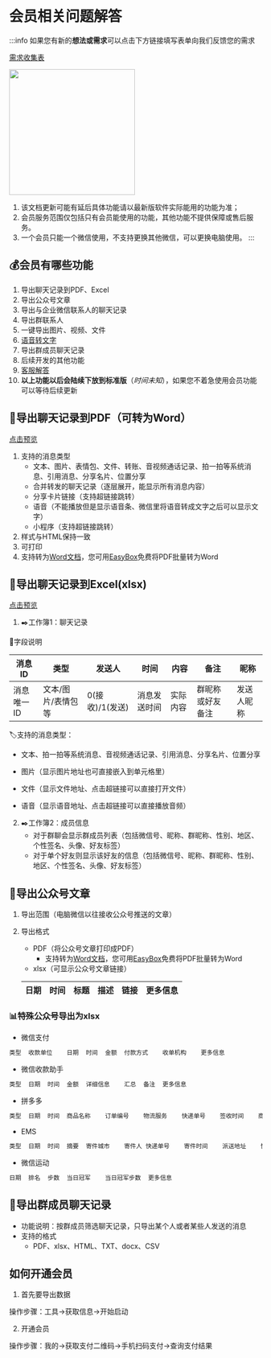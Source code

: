 # 会员相关问题解答

:::info
如果您有新的**想法或需求**可以点击下方链接填写表单向我们反馈您的需求

[需求收集表](https://f.wps.cn/g/jyJNGKVx/)

<img src="https://blog.lc044.love/static/img/0a75a4c9a2a69894fa5d7bc3d7f81e10.éæ±æ¶éè¡¨.webp" height="250px">

1. 该文档更新可能有延后具体功能请以最新版软件实际能用的功能为准；
2. 会员服务范围仅包括只有会员能使用的功能，其他功能不提供保障或售后服务。
3. 一个会员只能一个微信使用，不支持更换其他微信，可以更换电脑使用。
:::

## 💰会员有哪些功能

1. 导出聊天记录到PDF、Excel
2. 导出公众号文章
3. 导出与企业微信联系人的聊天记录
4. 导出群联系人
5. 一键导出图片、视频、文件
6. [语音转文字](../deploy/audio-to-text.md)
7. 导出群成员聊天记录
8. 后续开发的其他功能
9. [客服解答](../develop/contact.md)
10. **以上功能以后会陆续下放到标准版**（*时间未知*），如果您不着急使用会员功能可以等待后续更新

## 📜导出聊天记录到PDF（可转为Word）

[点击预览](https://memotrace.cn/pdfdemo.pdf)

1. 支持的消息类型
   * 文本、图片、表情包、文件、转账、音视频通话记录、拍一拍等系统消息、引用消息、分享名片、位置分享
   * 合并转发的聊天记录（逐层展开，能显示所有消息内容）
   * 分享卡片链接（支持超链接跳转）
   * 语音（不能播放但是显示语音条、微信里将语音转成文字之后可以显示文字）
   * 小程序（支持超链接跳转）
2. 样式与HTML保持一致
3. 可打印
4. 支持转为[Word文档](https://365.kdocs.cn/l/ckyLIL0tKeCk)，您可用[EasyBox](https://memotrace.cn/tools/)免费将PDF批量转为Word

## 📑导出聊天记录到Excel(xlsx)

[点击预览](https://docs.qq.com/sheet/DSXNCb0tNVmF1aGxK)

1. ✒️工作簿1：聊天记录

📖字段说明

| 消息ID   | 类型         | 发送人         | 时间     | 内容   | 备注       | 昵称    |
| ------ | ---------- | ----------- | ------ | ---- | -------- | ----- |
| 消息唯一ID | 文本/图片/表情包等 | 0(接收)/1(发送) | 消息发送时间 | 实际内容 | 群昵称或好友备注 | 发送人昵称 |



🏷️支持的消息类型：

* 文本、拍一拍等系统消息、音视频通话记录、引用消息、分享名片、位置分享

* 图片（显示图片地址也可直接嵌入到单元格里）

* 文件（显示文件地址、点击超链接可以直接打开文件）

* 语音（显示语音地址、点击超链接可以直接播放音频）

2. ✒️工作簿2：成员信息
   * 对于群聊会显示群成员列表（包括微信号、昵称、群昵称、性别、地区、个性签名、头像、好友标签）
   * 对于单个好友则显示该好友的信息（包括微信号、昵称、群昵称、性别、地区、个性签名、头像、好友标签）

## 📑导出公众号文章

1. 导出范围（电脑微信以往接收公众号推送的文章）
2. 导出格式
   * PDF（将公众号文章打印成PDF）
     * 支持转为[Word文档](https://365.kdocs.cn/l/ckyLIL0tKeCk)，您可用[EasyBox](https://memotrace.cn/tools/)免费将PDF批量转为Word
   * xlsx（可显示公众号文章链接）

   | 日期 | 时间 | 标题 | 描述 | 链接 | 更多信息|
   | ------ | ---------- | ----------- | ------ | ----- | ----- |

### 📊特殊公众号导出为xlsx

* 微信支付

```txt
类型	收款单位	日期	时间	金额	付款方式	收单机构	更多信息
```

* 微信收款助手

```txt
类型	日期	时间	金额	详细信息	汇总	备注	更多信息
```

* 拼多多

```txt
类型	日期	时间	商品名称	订单编号	物流服务	快递单号	签收时间	商品数量	拼单成员	订单状态	退款金额	退款状态	审核说明	问题类型	提交时间	处理结果	充值号码	充值金额	退款方式	用户名	订单金额	更多信息
```

* EMS

```txt
类型	日期	时间	摘要	寄件城市	寄件人	快递单号	寄件时间	派送地址	快递员	快递员电话	预计派送处理	签收时间	签收结果	备注	更新时间	更多信息
```

* 微信运动

```txt
日期	排名	步数	当日冠军	当日冠军步数	更多信息
```

## 📑导出群成员聊天记录


* 功能说明：按群成员筛选聊天记录，只导出某个人或者某些人发送的消息
* 支持的格式
  * PDF、xlsx、HTML、TXT、docx、CSV


## 如何开通会员

1. 首先要导出数据

操作步骤：工具->获取信息->开始启动

2. 开通会员

操作步骤：我的->获取支付二维码->手机扫码支付->查询支付结果